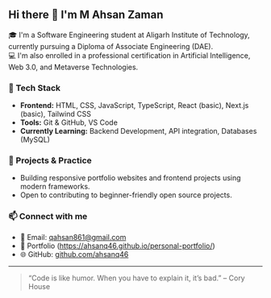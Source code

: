 ## Hi there 👋 I'm M Ahsan Zaman

🎓 I'm a Software Engineering student at Aligarh Institute of Technology, currently pursuing a Diploma of Associate Engineering (DAE).  
💻 I'm also enrolled in a professional certification in Artificial Intelligence, Web 3.0, and Metaverse Technologies.

### 🚀 Tech Stack
- **Frontend:** HTML, CSS, JavaScript, TypeScript, React (basic), Next.js (basic), Tailwind CSS  
- **Tools:** Git & GitHub, VS Code  
- **Currently Learning:** Backend Development, API integration, Databases (MySQL)  

### 🌱 Projects & Practice
- Building responsive portfolio websites and frontend projects using modern frameworks.
- Open to contributing to beginner-friendly open source projects.

### 📫 Connect with me
- 📧 Email: [qahsan861@gmail.com](mailto:qahsan861@gmail.com)  
- 💼 Portfolio (https://ahsanq46.github.io/personal-portfolio/)  
- 🌐 GitHub: [github.com/ahsanq46](https://github.com/ahsanq46)

---

> “Code is like humor. When you have to explain it, it’s bad.” – Cory House


